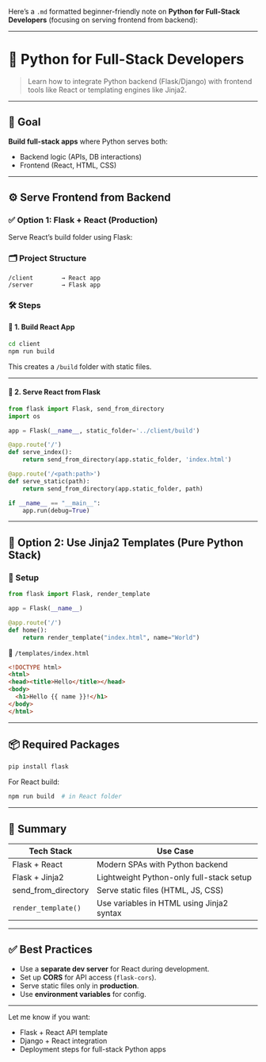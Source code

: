 Here’s a `.md` formatted beginner-friendly note on **Python for Full-Stack Developers** (focusing on serving frontend from backend):

---

# 🧩 **Python for Full-Stack Developers**

> Learn how to integrate Python backend (Flask/Django) with frontend tools like React or templating engines like Jinja2.

---

## 🎯 Goal

**Build full-stack apps** where Python serves both:

* Backend logic (APIs, DB interactions)
* Frontend (React, HTML, CSS)

---

## ⚙️ **Serve Frontend from Backend**

### ✅ Option 1: Flask + React (Production)

Serve React’s build folder using Flask:

### 🗂️ Project Structure

```
/client        → React app  
/server        → Flask app  
```

### 🛠️ Steps

#### 🔹 1. Build React App

```bash
cd client
npm run build
```

This creates a `/build` folder with static files.

---

#### 🔹 2. Serve React from Flask

```python
from flask import Flask, send_from_directory
import os

app = Flask(__name__, static_folder='../client/build')

@app.route('/')
def serve_index():
    return send_from_directory(app.static_folder, 'index.html')

@app.route('/<path:path>')
def serve_static(path):
    return send_from_directory(app.static_folder, path)

if __name__ == "__main__":
    app.run(debug=True)
```

---

## 🧾 Option 2: Use Jinja2 Templates (Pure Python Stack)

### 🔧 Setup

```python
from flask import Flask, render_template

app = Flask(__name__)

@app.route('/')
def home():
    return render_template("index.html", name="World")
```

📝 `/templates/index.html`

```html
<!DOCTYPE html>
<html>
<head><title>Hello</title></head>
<body>
  <h1>Hello {{ name }}!</h1>
</body>
</html>
```

---

## 📦 Required Packages

```bash
pip install flask
```

For React build:

```bash
npm run build  # in React folder
```

---

## 🧠 Summary

| Tech Stack            | Use Case                                  |
| --------------------- | ----------------------------------------- |
| Flask + React         | Modern SPAs with Python backend           |
| Flask + Jinja2        | Lightweight Python-only full-stack setup  |
| send\_from\_directory | Serve static files (HTML, JS, CSS)        |
| `render_template()`   | Use variables in HTML using Jinja2 syntax |

---

## ✅ Best Practices

* Use a **separate dev server** for React during development.
* Set up **CORS** for API access (`flask-cors`).
* Serve static files only in **production**.
* Use **environment variables** for config.

---

Let me know if you want:

* Flask + React API template
* Django + React integration
* Deployment steps for full-stack Python apps
